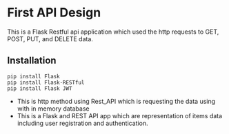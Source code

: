 # First API Design 

This is a Flask Restful api application which used the http requests to GET, POST, PUT, and DELETE data. 

## Installation
```
pip install Flask 
pip install Flask-RESTful
pip install Flask JWT
```
- This is http method using Rest_API which is requesting the data using with in memory database 
- This is a Flask and REST API app which are representation of items data including user registration and authentication.  
